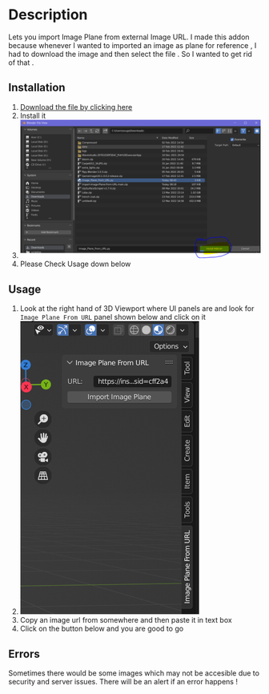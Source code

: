 # Description
Lets you import Image Plane from external Image URL. I made this addon because whenever I wanted to imported an image as plane for reference  , I had to download the image and then select the file . So I wanted to get rid of that .

## Installation
1. [Download the file by clicking here](https://cdn.discordapp.com/attachments/953852431651979304/954018727467311144/Image_Plane_From_URL.py)
2. Install it 
3. ![This is an image](https://github.com/sougataghar477/Import-Image-Plane-From-URL/blob/main/installation.PNG?raw=true)
4. Please Check Usage down below  
## Usage
1. Look at the right hand of 3D Viewport where UI panels are and look for `Image Plane From URL` panel shown below and click on it
2. ![This is an image](https://github.com/sougataghar477/Import-Image-Plane-From-URL/blob/main/urlImage2.PNG?raw=true)
3. Copy an image url from somewhere and then paste it in text box
4. Click on the button below and you are good to go

## Errors
Sometimes there would be some images which may not be accesible due to security and server issues. There will be an alert if an error happens ! 

